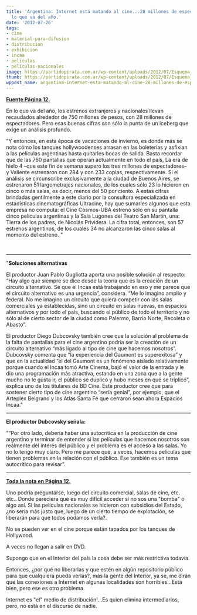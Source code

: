 ```yaml
---
title: 'Argentina: Internet está matando al cine...28 millones de espectadores en
  lo que va del año.'
date: '2012-07-26'
tags:
- cine
- material-para-difusion
- distribucion
- exhibicion
- incaa
- peliculas
- peliculas-nacionales
image: https://partidopirata.com.ar/wp-content/uploads/2012/07/Esquema_distribucion_altavoces_cine_Imm_Sound.jpg
thumb: https://partidopirata.com.ar/wp-content/uploads/2012/07/Esquema_distribucion_altavoces_cine_Imm_Sound-150x150.jpg
wppost_name: argentina-internet-esta-matando-al-cine-28-millones-de-espectadores-en-lo-que-va-del-ano
---
```


<strong><a href="http://www.pagina12.com.ar/diario/suplementos/espectaculos/5-25935-2012-07-24.html" target="_blank">Fuente Página 12.</a></strong>

En lo que va del año, los estrenos extranjeros y nacionales llevan recaudados alrededor de 750 millones de pesos, con 28 millones de espectadores. Pero esas buenas cifras son sólo la punta de un iceberg que exige un análisis profundo.

"Y entonces, en esta época de vacaciones de invierno, es donde más se nota cómo los tanques hollywoodenses arrasan en las boleterías y asfixian a las películas argentinas hasta quitarles bocas de salida. Basta recordar que de las 760 pantallas que operan actualmente en todo el país, La era de hielo 4 –que este fin de semana superó los tres millones de espectadores– y Valiente estrenaron con 284 y con 233 copias, respectivamente. Si el análisis se circunscribe exclusivamente a la ciudad de Buenos Aires, se estrenaron 51 largometrajes nacionales, de los cuales sólo 23 lo hicieron en cinco o más salas, es decir, menos del 50 por ciento. A estas cifras brindadas gentilmente a este diario por la consultora especializada en estadísticas cinematográficas Ultracine, hay que sumarles algunos que esta empresa no computa: el Cine Cosmos-UBA estrenó sólo en su pantalla cinco películas argentinas y la Sala Lugones del Teatro San Martín, una: Tierra de los padres, de Nicolás Prividera. La cifra total, entonces, son 57 estrenos argentinos, de los cuales 34 no alcanzaron las cinco salas al momento del estreno. "

&nbsp;

<hr />

"<strong>Soluciones alternativas</strong>

El productor Juan Pablo Gugliotta aporta una posible solución al respecto: “Hay algo que siempre se dice desde la teoría que es la creación de un circuito alternativo. Sé que el Incaa está trabajando en eso y me parece que el circuito alternativo es una urgencia”, considera. “Me lo imagino amplio y federal. No me imagino un circuito que quiera competir con las salas comerciales ya establecidas, sino un circuito en salas nuevas, en espacios alternativos y por todo el país, buscando el público de todo el territorio y no sólo al de cierto sector de la ciudad como Palermo, Barrio Norte, Recoleta o Abasto”.

El productor Diego Dubcovsky también cree que la solución al problema de la falta de pantallas para el cine argentino podría ser la creación de un circuito alternativo “más ligado al tipo de cine que hacemos nosotros”. Dubcovsky comenta que “la experiencia del Gaumont es superexitosa” y que en la actualidad “el del Gaumont es un fenómeno aislado relativamente porque cuando el Incaa tomó Arte Cinema, bajó el valor de la entrada y le dio una programación más atractiva, estando en una zona que a la gente mucho no le gusta ir, el público se duplicó y hubo meses en que se triplicó”, explica uno de los titulares de BD Cine. Este productor cree que para sostener cierto tipo de cine argentino “sería genial”, por ejemplo, que el Arteplex Belgrano y los Atlas Santa Fe que cerraron sean ahora Espacios Incaa."

<hr />

<strong>El productor Dubcovsky señala:</strong>

"“Por otro lado, debería haber una autocrítica en la producción de cine argentino y terminar de entender si las películas que hacemos nosotros son realmente del interés del público y el problema es el acceso a las salas. Yo no lo tengo muy claro. Pero me parece que, a veces, hacemos películas que tienen problemas en la relación con el público. Ese también es un tema autocrítico para revisar”.

<hr />

<strong><a href="http://www.pagina12.com.ar/diario/suplementos/espectaculos/5-25935-2012-07-24.html" target="_blank">Toda la nota en Página 12.</a></strong>

Uno podría preguntarse, luego del circuito comercial, salas de cine, etc. etc.. Donde pareciera que es muy difícil acceder si no sos una "bomba" o algo así. Si las películas nacionales se hicieron con subsidios del Estado, ¿no sería más justo que, luego de un cierto tiempo de explotación, se liberarán para que todos podamos verla?.

No se pueden ver en el cine porque están tapados por los tanques de Hollywood.

A veces no llegan a salir en DVD.

Supongo que en el Interior del país la cosa debe ser más restrictiva todavía.

Entonces, ¿por qué no liberarlas y que estén en algún repositorio público para que cualquiera pueda verlas?, más la gente del Interior, ya se, me dirán que las conexiones a Internet en algunas localidades son horribles...Está bien, pero ese es otro problema.

Internet es "el" medio de distribución!...Es quien elimina intermediarios, pero, no está en el discurso de nadie.
